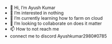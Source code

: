 - 👋 Hi, I’m Ayush Kumar
- 👀 I’m interested in nothing
- 🌱 I’m currently learning how to farm on cloud
- 💞️ I’m looking to collaborate on does it matter
- 📫 How to not reach me 
- connect me to discord Ayushkumar2980#0785
<!---
official-Ayush/official-Ayush is a ✨ special ✨ repository because its `README.md` (this file) appears on your GitHub profile.
You can click the Preview link to take a look at your changes.
--->
